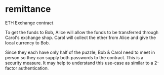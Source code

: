 # remittance
ETH Exchange contract

To get the funds to Bob, Alice will allow the funds to be transferred through Carol's exchange shop. Carol will collect the ether from Alice and give the local currency to Bob.

Since they each have only half of the puzzle, Bob & Carol need to meet in person so they can supply both passwords to the contract. This is a security measure. It may help to understand this use-case as similar to a 2-factor authentication.
